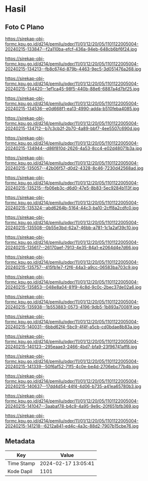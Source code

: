 # Hasil

## Foto C Plano

https://sirekap-obj-formc.kpu.go.id/d214/pemilu/pdpr/11/01/12/20/05/1101122005004-20240215-133847--f2a110ba-efcf-436a-94eb-648cb6bf6f24.jpg

https://sirekap-obj-formc.kpu.go.id/d214/pemilu/pdpr/11/01/12/20/05/1101122005004-20240215-134213--fb8c674d-879b-4463-9ec5-3d051476a268.jpg

https://sirekap-obj-formc.kpu.go.id/d214/pemilu/pdpr/11/01/12/20/05/1101122005004-20240215-134420--1ef1ca45-98f5-440b-88e6-6887a4d7bf25.jpg

https://sirekap-obj-formc.kpu.go.id/d214/pemilu/pdpr/11/01/12/20/05/1101122005004-20240215-134536--e0d668f1-ea13-4990-adda-b510feba4085.jpg

https://sirekap-obj-formc.kpu.go.id/d214/pemilu/pdpr/11/01/12/20/05/1101122005004-20240215-134712--b7c3cb2f-2b70-4a89-bbf7-4ee5507c690d.jpg

https://sirekap-obj-formc.kpu.go.id/d214/pemilu/pdpr/11/01/12/20/05/1101122005004-20240215-134944--d86f810d-2626-4a53-8cc4-e02d48071b3a.jpg

https://sirekap-obj-formc.kpu.go.id/d214/pemilu/pdpr/11/01/12/20/05/1101122005004-20240215-135057--42b06f57-d0d2-4328-8c46-7230d42568ad.jpg

https://sirekap-obj-formc.kpu.go.id/d214/pemilu/pdpr/11/01/12/20/05/1101122005004-20240215-135215--fb06eb3c-d6d0-47e5-8b83-5ec9284b113f.jpg

https://sirekap-obj-formc.kpu.go.id/d214/pemilu/pdpr/11/01/12/20/05/1101122005004-20240215-135324--abd6264b-5164-44c3-ba10-2cff8a2cdfc0.jpg

https://sirekap-obj-formc.kpu.go.id/d214/pemilu/pdpr/11/01/12/20/05/1101122005004-20240215-135508--0b55e3bd-62a7-46bb-a781-1c1a2af39c10.jpg

https://sirekap-obj-formc.kpu.go.id/d214/pemilu/pdpr/11/01/12/20/05/1101122005004-20240215-135617--26170aef-7913-4e35-84a1-e2064d4e7d66.jpg

https://sirekap-obj-formc.kpu.go.id/d214/pemilu/pdpr/11/01/12/20/05/1101122005004-20240215-135757--415fb1e7-f2f6-44a3-a9cc-06583ba703c9.jpg

https://sirekap-obj-formc.kpu.go.id/d214/pemilu/pdpr/11/01/12/20/05/1101122005004-20240215-135853--048e8a04-81f9-4c8d-9c0c-2bec37de02a6.jpg

https://sirekap-obj-formc.kpu.go.id/d214/pemilu/pdpr/11/01/12/20/05/1101122005004-20240215-135938--1b553883-0573-4196-9db5-1b893a70081f.jpg

https://sirekap-obj-formc.kpu.go.id/d214/pemilu/pdpr/11/01/12/20/05/1101122005004-20240215-140031--6bbd62f4-5bc9-4f4f-a5cb-cd0bdae8b83a.jpg

https://sirekap-obj-formc.kpu.go.id/d214/pemilu/pdpr/11/01/12/20/05/1101122005004-20240215-140123--295eaae3-2466-4bd7-bfa9-23f96741aff8.jpg

https://sirekap-obj-formc.kpu.go.id/d214/pemilu/pdpr/11/01/12/20/05/1101122005004-20240215-141339--50f6af52-71f5-4c0e-be4d-2706ebc77b4b.jpg

https://sirekap-obj-formc.kpu.go.id/d214/pemilu/pdpr/11/01/12/20/05/1101122005004-20240215-140637--17dd4d54-44f4-4d06-b735-a41ea65780b3.jpg

https://sirekap-obj-formc.kpu.go.id/d214/pemilu/pdpr/11/01/12/20/05/1101122005004-20240215-141047--3aabaf78-b4c9-4a95-9e9c-20f651bfb369.jpg

https://sirekap-obj-formc.kpu.go.id/d214/pemilu/pdpr/11/01/12/20/05/1101122005004-20240215-141218--6212a841-ed4c-4a3c-88d2-7907b15cbe76.jpg


## Metadata

| Key        | Value               |
| ---------- | ------------------- |
| Time Stamp | 2024-02-17 13:05:41 |
| Kode Dapil | 1101                |




